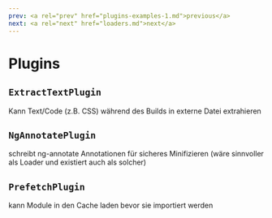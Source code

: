 ```yaml
---
prev: <a rel="prev" href="plugins-examples-1.md">previous</a>
next: <a rel="next" href="loaders.md">next</a>
---
```


# Plugins

## `ExtractTextPlugin`

Kann Text/Code (z.B. CSS) während des Builds in externe Datei extrahieren <!--{data-bespoke-bullet=0}-->

## `NgAnnotatePlugin` <!--{data-bespoke-bullet=1}-->

schreibt ng-annotate Annotationen für sicheres Minifizieren (wäre sinnvoller als Loader und existiert auch als solcher) <!--{data-bespoke-bullet=1}-->

## `PrefetchPlugin` <!--{data-bespoke-bullet=2}-->

kann Module in den Cache laden bevor sie importiert werden <!--{data-bespoke-bullet=2}-->

<aside>
</aside>
